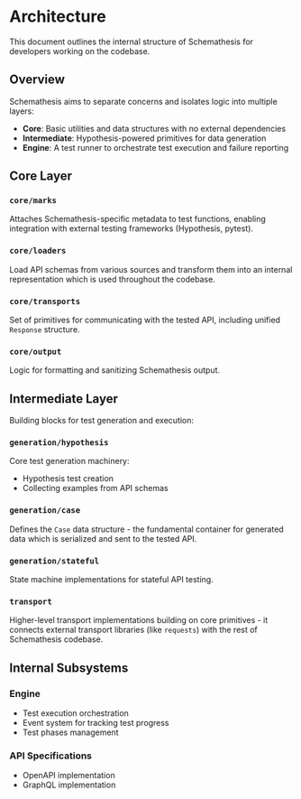 # Architecture

This document outlines the internal structure of Schemathesis for developers working on the codebase.

## Overview

Schemathesis aims to separate concerns and isolates logic into multiple layers:

- **Core**: Basic utilities and data structures with no external dependencies
- **Intermediate**: Hypothesis-powered primitives for data generation
- **Engine**: A test runner to orchestrate test execution and failure reporting

## Core Layer

### `core/marks`

Attaches Schemathesis-specific metadata to test functions, enabling integration with external testing frameworks (Hypothesis, pytest).

### `core/loaders`

Load API schemas from various sources and transform them into an internal representation which is used throughout the codebase.

### `core/transports`

Set of primitives for communicating with the tested API, including unified `Response` structure.

### `core/output`

Logic for formatting and sanitizing Schemathesis output.

## Intermediate Layer

Building blocks for test generation and execution:

### `generation/hypothesis`

Core test generation machinery:

- Hypothesis test creation
- Collecting examples from API schemas

### `generation/case`

Defines the `Case` data structure - the fundamental container for generated data which is serialized and sent to the tested API.

### `generation/stateful`

State machine implementations for stateful API testing.

### `transport`

Higher-level transport implementations building on core primitives - it connects external transport libraries (like `requests`) with the rest of Schemathesis codebase.

## Internal Subsystems

### Engine

- Test execution orchestration
- Event system for tracking test progress
- Test phases management

### API Specifications

- OpenAPI implementation
- GraphQL implementation

